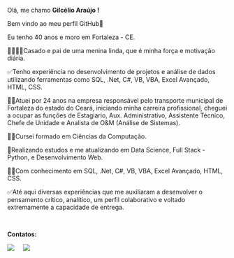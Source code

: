 <!--
**gilcelioaraujo/gilcelioaraujo** is a ✨ _special_ ✨ repository because its `README.md` (this file) appears on your GitHub profile.
-->
<!DOCTYPE html>
<html lang="br-pt">
<head>
    <meta charset="UTF-8">
    <meta http-equiv="X-UA-Compatible" content="IE=edge">
    <meta name="viewport" content="width=device-width, initial-scale=1.0">
    
</head>
<body>
    <div class="Apresentação">
        <p> Olá, me chamo <b>Gilcélio Araújo !</b></p>
        <p> Bem vindo ao meu perfil GitHub👋</p>
        <p>Eu tenho 40 anos e moro em Fortaleza - CE.</p>
        <p>👨‍👩‍👦‍👦Casado e pai de uma menina linda, que é minha força e motivação diária.</p>
        <p>✅Tenho experiência no desenvolvimento de projetos e análise de dados utilizando ferramentas como SQL, .Net, C#, VB, VBA, Excel Avançado, HTML, CSS.</p>
        <p>🧑‍💼Atuei por 24 anos na empresa responsável pelo transporte municipal de Fortaleza do estado do Ceará, iniciando minha carreira profissional, cheguei a ocupar as funções de Estagiario, Aux. Administrativo, Assistente Técnico, Chefe de Unidade e Analista de O&M (Análise de Sistemas).</p>
        <p>👨‍🎓Cursei formado em Ciências da Computação.</p>
        <p>📕Realizando estudos e me atualizando em Data Science, Full Stack - Python, e Desenvolvimento Web.</p>
        <p>🧑‍💻Com conhecimento em SQL, .Net, C#, VB, VBA, Excel Avançado, HTML, CSS.</p>
        <p>✅Até aqui diversas experiências que me auxiliaram a desenvolver o pensamento crítico, analítico, um perfil colaborativo e voltado extremamente a capacidade de entrega.</p>
    </div><br>
<p><b>Contatos:</b></p> 
<p align="left">
    <a href="https://www.linkedin.com/in/gilcelio-araujo-3039bbab/"><img src="https://img.shields.io/badge/linkedin-%230077B5.svg?&style=for-the-badge&logo=linkedin&logoColor=white" /></a>&nbsp;&nbsp;&nbsp;&nbsp;
    <a href="mailto:<yours>?subject=Came%20from%20Github"><img src="https://img.shields.io/badge/gmail-%23D14836.svg?&style=for-the-badge&logo=gmail&logoColor=white" /></a>&nbsp;&nbsp;&nbsp;&nbsp;
  <p>
</body>
</html>
